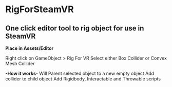 # RigForSteamVR
## One click editor tool to rig object for use in SteamVR

**Place in Assets/Editor**

Right click on GameObject > Rig For VR
Select either Box Collider or Convex Mesh Collider

**-How it works-**
Will Parent selected object to a new empty object
Add collider to child object
Add Rigidbody, Interactable and Throwable scripts
